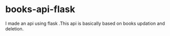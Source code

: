 # books-api-flask
I made an api using flask .This api is basically based on books updation and deletion.
